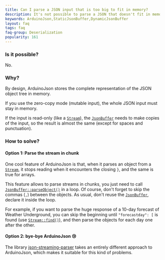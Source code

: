 ```yaml
---
title: Can I parse a JSON input that is too big to fit in memory?
description: It's not possible to parse a JSON that doesn't fit in memory
keywords: ArduinoJson,StaticJsonBuffer,DynamicJsonBuffer
layout: faq
tags: faq
faq-group: Deserialization
popularity: 161
---
```


### Is it possible?

No.

### Why?

By design, ArduinoJson stores the complete representation of the JSON object tree in memory.

If you use the zero-copy mode (mutable input), the whole JSON input must stay in memory.

If the input is read-only (like a [`Stream`](https://www.arduino.cc/en/Reference/Stream)), the [`JsonBuffer`]({{site.baseurl}}/api/jsonbuffer/description/) needs to make copies of the input, so the result is almost the same (except for spaces and punctuation).

### How to solve?

#### Option 1: Parse the stream in chunk

One cool feature of ArduinoJson is that, when it parses an object from a [`Stream`](https://www.arduino.cc/en/Reference/Stream), it stops reading when it encounters the closing `}`, and the same is true for arrays.

This feature allows to parse streams in chunks, you just need to call [`JsonBuffer::parseObject()`]({{site.baseurl}}/api/jsonbuffer/parseobject/) in a loop.
Of course, don't forget to skip the commas (`,`) between the objects.
As usual, don't reuse the [`JsonBuffer`]({{site.baseurl}}/api/jsonbuffer/description/), declare it inside the loop.

For example, if you want to parse the huge response of a 10-day forecast of Weather Underground, you can skip the beginning until `"forecastday": [` is found (use [`Stream::find()`](https://www.arduino.cc/en/Reference/StreamFind)), and then parse the objects for each day one after the other.

#### Option 2: bye-bye ArduinoJson :cry:

The library [json-streaming-parser](https://github.com/squix78/json-streaming-parser) takes an entirely different approach to ArduinoJson, which makes it suitable for this kind of problems.
